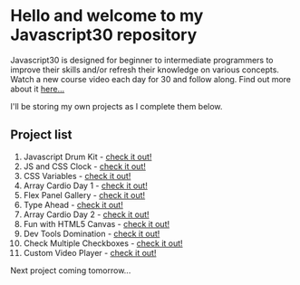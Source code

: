 # Hello and welcome to my Javascript30 repository

Javascript30 is designed for beginner to intermediate programmers to improve their skills and/or refresh their knowledge on various concepts. Watch a new course video each day for 30 and follow along. Find out more about it [here...](https://wesbos.com/javascript30/)

I'll be storing my own projects as I complete them below.

## Project list

1. Javascript Drum Kit - [check it out!](https://senatrius.github.io/javascript-30/01%20-%20JavaScript%20Drum%20Kit/)
2. JS and CSS Clock - [check it out!](https://senatrius.github.io/javascript-30/02%20-%20JS%20and%20CSS%20Clock/)
3. CSS Variables - [check it out!](https://senatrius.github.io/javascript-30/03%20-%20CSS%20Variables/)
4. Array Cardio Day 1 - [check it out!](https://senatrius.github.io/javascript-30/04%20-%20Array%20Cardio%20Day%201/)
5. Flex Panel Gallery - [check it out!](https://senatrius.github.io/javascript-30/05%20-%20Flex%20Panel%20Gallery/)
6. Type Ahead - [check it out!](https://senatrius.github.io/javascript-30/06%20-%20Type%20Ahead/)
7. Array Cardio Day 2 - [check it out!](https://senatrius.github.io/javascript-30/07%20-%20Array%20Cardio%20Day%202/)
8. Fun with HTML5 Canvas - [check it out!](https://senatrius.github.io/javascript-30/08%20-%20Fun%20with%20HTML5%20Canvas/)
9. Dev Tools Domination - [check it out!](https://senatrius.github.io/javascript-30/09%20-%20Dev%20Tools%20Domination/)
10. Check Multiple Checkboxes - [check it out!](https://senatrius.github.io/javascript-30/10%20-%20Hold%20Shift%20and%20Check%20Checkboxes/)
11. Custom Video Player - [check it out!](https://senatrius.github.io/javascript-30/11%20-%20Custom%20Video%20Player/)

Next project coming tomorrow...